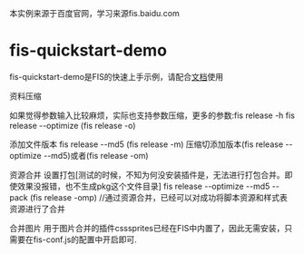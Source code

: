 本实例来源于百度官网，学习来源fis.baidu.com

fis-quickstart-demo
===================

fis-quickstart-demo是FIS的快速上手示例，请配合[文档](http://fis.baidu.com/docs/beginning/getting-started.html)使用

资料压缩

如果觉得参数输入比较麻烦，实际也支持参数压缩，更多的参数:fis release -h
fis release --optimize  (fis release -o)

添加文件版本
fis release --md5 (fis release -m)  压缩切添加版本(fis release --optimize --md5)或者(fis release -om)

资源合并
设置打包[测试的时候，不知为何没安装插件是，无法进行打包合并。即使效果没报错，也不生成pkg这个文件目录]
fis release --optimize --md5 --pack (fis release -omp)
//通过资源合并，已经可以对成功将脚本资源和样式表资源进行了合并

合并图片
用于图片合并的插件csssprites已经在FIS中内置了，因此无需安装，只需要在fis-conf.js的配置中开启即可.
